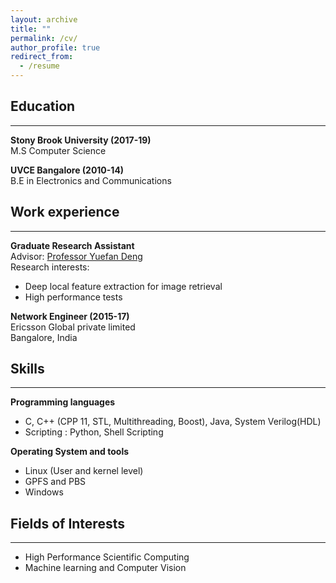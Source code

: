 ```yaml
---
layout: archive
title: ""
permalink: /cv/
author_profile: true
redirect_from:
  - /resume
---
```



## Education
------  
<b>Stony Brook University (2017-19)</b>  
M.S Computer Science  

<b>UVCE Bangalore (2010-14)</b>  
B.E in Electronics and Communications <br/>


## Work experience
-----
<b>Graduate Research Assistant</b>   
Advisor: <span style="color:blue"><a href='https://www.stonybrook.edu/commcms/ams/people/_faculty_profiles/deng'>Professor Yuefan Deng</a></span>  
Research interests:
   * Deep local feature extraction for image retrieval
   * High performance tests  

<b>Network Engineer (2015-17)</b>  
Ericsson Global private limited  
Bangalore, India<br/>


## Skills
-----
<b>Programming languages</b>  
* C, C++ (CPP 11, STL, Multithreading, Boost), Java, System Verilog(HDL)
* Scripting : Python, Shell Scripting  

<b>Operating System and tools</b>  
* Linux (User and kernel level)
* GPFS and PBS
* Windows<br/>

## Fields of Interests
-----
* High Performance Scientific Computing
* Machine learning and Computer Vision
